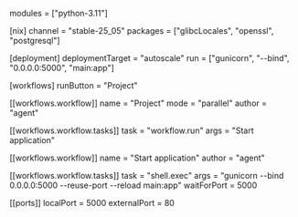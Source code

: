 modules = ["python-3.11"]

[nix]
channel = "stable-25_05"
packages = ["glibcLocales", "openssl", "postgresql"]

[deployment]
deploymentTarget = "autoscale"
run = ["gunicorn", "--bind", "0.0.0.0:5000", "main:app"]

[workflows]
runButton = "Project"

[[workflows.workflow]]
name = "Project"
mode = "parallel"
author = "agent"

[[workflows.workflow.tasks]]
task = "workflow.run"
args = "Start application"

[[workflows.workflow]]
name = "Start application"
author = "agent"

[[workflows.workflow.tasks]]
task = "shell.exec"
args = "gunicorn --bind 0.0.0.0:5000 --reuse-port --reload main:app"
waitForPort = 5000

[[ports]]
localPort = 5000
externalPort = 80